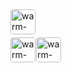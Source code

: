 <style>
/* 定义样式 */
.between-header {
  margin-bottom: 5px;
  display: flex;
  align-items: center;
}

.between-header img {
  height: 40px;
  border-radius: 4px;
}

.between-left img, .between-right img {
  height: 40px;
  margin-right: 1px;
  border-radius: 4px;
}

.wwads-horizontal {
  min-height: 0 !important;
}

.wwads-horizontal .wwads-logo {
  width: 0 !important;
}

.wwads-horizontal .wwads-img img {
  width: 80px !important;
}

.wwads-horizontal .wwads-poweredby {
  width: 40px;
  position: absolute;
  right: 25px;
  bottom: 3px;
}

</style>

<div class="wwads-cn wwads-horizontal" data-id="349" style="max-width:793px;"></div>

<div class="between-header">
    <a href="https://gitee.com/dromara/warm-flow">
        <img src="/ggw/bewteenone.png" alt="warm-flow Logo">
    </a>
</div>

<div style="display: flex; ">
    <div class="between-left">
        <a href="https://gitee.com/dromara/warm-flow">
            <img src="/ggw/bewteentwo.png" alt="warm-flow Logo">
        </a>
    </div>
    <div class="between-right">
        <a href="https://gitee.com/dromara/warm-flow">
            <img src="/ggw/bewteentwo.png" alt="warm-flow Logo">
        </a>
    </div>
</div>

